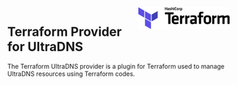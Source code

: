<a href="https://terraform.io">
    <img src=".github/terraform_logo.svg" alt="Terraform logo" title="Terraform" align="right" height="50" />
</a>

# Terraform Provider for UltraDNS

The Terraform UltraDNS provider is a plugin for Terraform used to manage UltraDNS resources using Terraform codes.